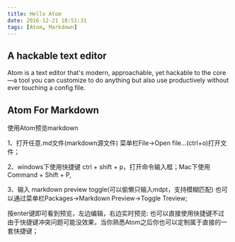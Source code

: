 ```yaml
---
title: Hello Atom
date: 2016-12-21 18:51:31
tags: [Atom, Markdown]
---
```


## A hackable text editor
Atom is a text editor that's modern, approachable, yet hackable to the core—a tool you can customize to do anything but also use productively without ever touching a config file.

## Atom For Markdown
使用Atom预览markdown

1、打开任意.md文件(markdown源文件)
菜单栏File->Open file...(ctrl+o)打开文件；

2、windows下使用快捷键 ctrl + shift + p，打开命令输入框；Mac下使用 Command + Shift + P,

3、输入 markdown preview toggle(可以偷懒只输入mdpt，支持模糊匹配)
也可以通过菜单栏Packages->Markdown Preview->Toggle Treview;

按enter键即可看到预览，左边编辑，右边实时预览:
也可以直接使用快捷键不过由于快捷键冲突问题可能没效果，当你熟悉Atom之后你也可以定制属于直接的一套快捷键；
